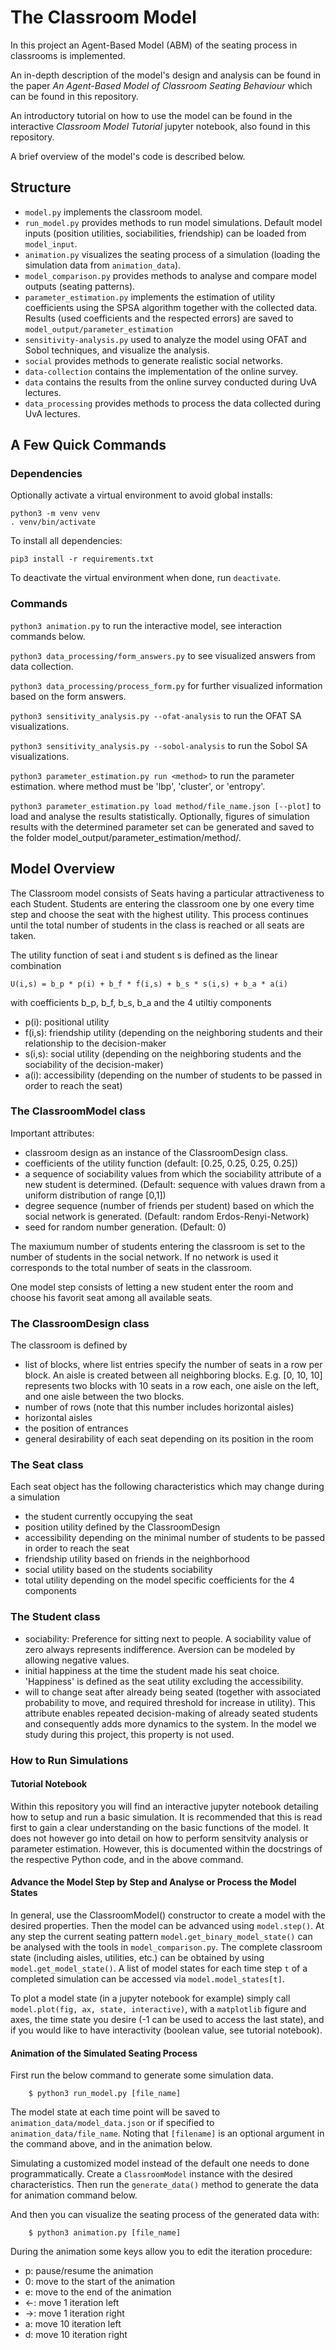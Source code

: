 # The Classroom Model
In this project an Agent-Based Model (ABM) of the seating process in classrooms is implemented.

An in-depth description of the model's design and analysis can be found in the paper *An Agent-Based Model of Classroom Seating Behaviour* which can be found in this repository.

An introductory tutorial on how to use the model can be found in the interactive *Classroom Model Tutorial* jupyter notebook, also found in this repository.

A brief overview of the model's code is described below.

## Structure

* ``model.py`` implements the classroom model.
* ``run_model.py`` provides methods to run model simulations. Default model inputs (position utilities, sociabilities, friendship) can be loaded from ``model_input``.
* ``animation.py`` visualizes the seating process of a simulation (loading the simulation data from ``animation_data``).
* ``model_comparison.py`` provides methods to analyse and compare model outputs (seating patterns).
* ``parameter_estimation.py`` implements the estimation of utility coefficients using the SPSA algorithm together with the collected data. Results (used coefficients and the respected errors) are saved to ``model_output/parameter_estimation``
* `sensitivity-analysis.py` used to analyze the model using OFAT and Sobol techniques, and visualize the analysis.
* ``social`` provides methods to generate realistic social networks.
* ``data-collection`` contains the implementation of the online survey.
* ``data`` contains the results from the online survey conducted during UvA lectures.
* ``data_processing`` provides methods to process the data collected during UvA lectures.

## A Few Quick Commands

### Dependencies

Optionally activate a virtual environment to avoid global installs:

```
python3 -m venv venv
. venv/bin/activate
```

To install all dependencies: 

```
pip3 install -r requirements.txt
```

To deactivate the virtual environment when done, run `deactivate`.

### Commands

`python3 animation.py` to run the interactive model, see interaction commands below.

`python3 data_processing/form_answers.py` to see visualized answers from data collection.

`python3 data_processing/process_form.py` for further visualized information based on the form answers.

`python3 sensitivity_analysis.py --ofat-analysis` to run the OFAT SA visualizations.

`python3 sensitivity_analysis.py --sobol-analysis` to run the Sobol SA visualizations.

`python3 parameter_estimation.py run <method>` to run the parameter estimation.
where method must be 'lbp', 'cluster', or 'entropy'.

`python3 parameter_estimation.py load method/file_name.json [--plot]` to load and analyse the results statistically. Optionally, figures of simulation results with the determined parameter set can be generated and saved to the folder model_output/parameter_estimation/method/. 

## Model Overview

The Classroom model consists of Seats having a particular attractiveness to each Student. Students are entering the classroom one by one every time step and choose the seat with the highest utility. This process continues until the total number of students in the class is reached or all seats are taken.

The utility function of seat i and student s is defined as the linear combination

``U(i,s) = b_p * p(i) + b_f * f(i,s) + b_s * s(i,s) + b_a * a(i)``

with coefficients b_p, b_f, b_s, b_a and the 4 utiltiy components
* p(i): positional utility
* f(i,s): friendship utility (depending on the neighboring students and their relationship to the decision-maker
* s(i,s): social utility (depending on the neighboring students and the sociability of the decision-maker)
* a(i): accessibility (depending on the number of students to be passed in order to reach the seat)


### The ClassroomModel class

Important attributes:

* classroom design as an instance of the ClassroomDesign class.
* coefficients of the utility function (default: [0.25, 0.25, 0.25, 0.25])
* a sequence of sociability values from which the sociability attribute of a new student is determined. (Default: sequence with values drawn from a uniform distribution of range [0,1])
* degree sequence (number of friends per student) based on which the social network is generated. (Default: random Erdos-Renyi-Network)
* seed for random number generation. (Default: 0)

The maxiumum number of students entering the classroom is set to the number of students in the social network. If no network is used it corresponds to the total number of seats in the classroom.

One model step consists of letting a new student enter the room and choose his favorit seat among all available seats.

### The ClassroomDesign class

The classroom is defined by

* list of blocks, where list entries specify the number of seats in a row per block. An aisle is created between all neighboring blocks. E.g. [0, 10, 10] represents two blocks with 10 seats in a row each, one aisle on the left, and one aisle between the two blocks.
* number of rows (note that this number includes horizontal aisles)
* horizontal aisles
* the position of entrances
* general desirability of each seat depending on its position in the room

### The Seat class 

Each seat object has the following characteristics which may change during a simulation

* the student currently occupying the seat
* position utility defined by the ClassroomDesign
* accessibility depending on the minimal number of students to be passed in order to reach the seat
* friendship utility based on friends in the neighborhood
* social utility based on the students sociability
* total utility depending on the model specific coefficients for the 4 components

### The Student class

* sociability: Preference for sitting next to people. A sociability value of zero always represents indifference. Aversion can be modeled by allowing negative values.
* initial happiness at the time the student made his seat choice. 'Happiness' is defined as the seat utility excluding the accessibility.
* will to change seat after already being seated (together with associated probability to move, and required threshold for increase in utility). This attribute enables repeated decision-making of already seated students and consequently adds more dynamics to the system. In the model we study during this project, this property is not used.


### How to Run Simulations

#### Tutorial Notebook

Within this repository you will find an interactive jupyter notebook detailing how to setup and run a basic simulation. It is recommended that this is read first to gain a clear understanding on the basic functions of the model. It does not however go into detail on how to perform sensitvity analysis or parameter estimation. However, this is documented within the docstrings of the respective Python code, and in the above command.

#### Advance the Model Step by Step and Analyse or Process the Model States

In general, use the ClassroomModel() constructor to create a model with the desired properties. Then the model can be advanced using ``model.step()``. At any step the current seating pattern ``model.get_binary_model_state()`` can be analysed with the tools in ``model_comparison.py``. The complete classroom state (including aisles, utilities, etc.) can be obtained by using ``model.get_model_state()``. A list of model states for each time step `t` of a completed simulation can be accessed via ``model.model_states[t]``.

To plot a model state (in a jupyter notebook for example) simply call ``model.plot(fig, ax, state, interactive)``, with a `matplotlib` figure and axes, the time state you desire (-1 can be used to access the last state), and if you would like to have interactivity (boolean value, see tutorial notebook).

#### Animation of the Simulated Seating Process

First run the below command to generate some simulation data.

```
    $ python3 run_model.py [file_name]
```

The model state at each time point will be saved to `animation_data/model_data.json` or if specified to `animation_data/file_name`. Noting that `[filename]` is an optional argument in the command above, and in the animation below.

Simulating a customized model instead of the default one needs to done programmatically. Create a `ClassroomModel` instance with the desired characteristics. Then run the `generate_data()` method to generate the data for animation command below.

And then you can visualize the seating process of the generated data with:

```
    $ python3 animation.py [file_name]
```

During the animation some keys allow you to edit the iteration procedure:

* p: pause/resume the animation
* 0: move to the start of the animation
* e: move to the end of the animation
* ←: move 1 iteration left
* →: move 1 iteration right
* a: move 10 iteration left
* d: move 10 iteration right

